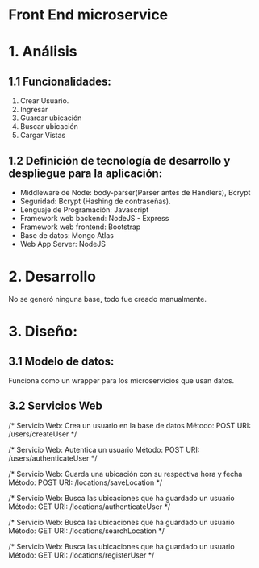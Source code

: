 # Front End microservice

# 1. Análisis

## 1.1 Funcionalidades:

1. Crear Usuario.
2. Ingresar 
3. Guardar ubicación
4. Buscar ubicación
5. Cargar Vistas

## 1.2 Definición de tecnología de desarrollo y despliegue para la aplicación:
* Middleware de Node:  body-parser(Parser antes de Handlers), Bcrypt
* Seguridad: Bcrypt (Hashing de contraseñas).
* Lenguaje de Programación: Javascript
* Framework web backend: NodeJS - Express
* Framework web frontend: Bootstrap
* Base de datos: Mongo Atlas
* Web App Server: NodeJS

# 2. Desarrollo

No se generó ninguna base, todo fue creado manualmente.

# 3. Diseño:

## 3.1 Modelo de datos:

Funciona como un wrapper para los microservicios que usan datos. 

## 3.2 Servicios Web

/* Servicio Web: Crea un usuario en la base de datos
  Método: POST
  URI: /users/createUser
*/

/* Servicio Web: Autentica un usuario
  Método: POST
  URI: /users/authenticateUser
*/

/* Servicio Web: Guarda una ubicación con su respectiva hora y fecha
  Método: POST
  URI: /locations/saveLocation
*/

/* Servicio Web: Busca las ubicaciones que ha guardado un usuario 
  Método: GET
  URI: /locations/authenticateUser
*/

/* Servicio Web: Busca las ubicaciones que ha guardado un usuario 
  Método: GET
  URI: /locations/searchLocation
*/

/* Servicio Web: Busca las ubicaciones que ha guardado un usuario 
  Método: GET
  URI: /locations/registerUser
*/

